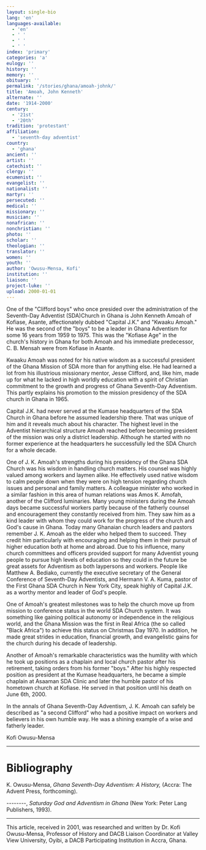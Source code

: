 ```yaml
---
layout: single-bio
lang: 'en'
languages-available:
  - 'en'
  - ' '
  - ' '
  - ' '
index: 'primary'
categories: 'a'
eulogy: ''
history: ''
memory: ''
obituary: ''
permalink: '/stories/ghana/amoah-johnk/'
title: 'Amoah, John Kenneth'
alternate: ''
date: '1914-2000'
century:
  - '21st'
  - '20th'
tradition: 'protestant'
affiliation:
  - 'seventh-day adventist'
country:
  - 'ghana'
ancient: ''
artist: ''
catechist: ''
clergy: ''
ecumenist: ''
evangelist: ''
nationalist: ''
martyr: ''
persecuted: ''
medical: ''
missionary: ''
musician: ''
nonafrican: ''
nonchristian: ''
photo: ''
scholar: ''
theologian: ''
translator: ''
women: ''
youth: ''
author: 'Owusu-Mensa, Kofi'
institution: ''
liaison: ''
project-luke: ''
upload: 2000-01-01
---
```



One of the "Clifford boys" who once presided over the administration of the Seventh-Day Adventist (SDA)Church in Ghana is John Kenneth Amoah of Kofiase, Asante, affectionately dubbed "Capital J.K." and "Kwaaku Amoah."  He was the second of the "boys" to be a leader in Ghana Adventism for some 16 years from 1959 to 1975.  This was the "Kofiase Age" in the church's history in Ghana for both Amoah and his immediate predecessor, C. B. Mensah were from Kofiase in Asante.

Kwaaku Amoah was noted for his native wisdom as a successful president of the Ghana Mission of SDA more than for anything else.  He had learned a lot from his illustrious missionary mentor, Jesse Clifford, and, like him, made up for what he lacked in high worldly education with a spirit of Christian commitment to the growth and progress of Ghana Seventh-Day Adventism.  This partly explains his promotion to the mission presidency of the SDA church in Ghana in 1965.

Capital J.K. had never served at the Kumase headquarters of the SDA Church in Ghana before he assumed leadership there.  That was unique of him and it reveals much about his character.  The highest level in the Adventist hierarchical structure Amoah reached before becoming president of the mission was only a district leadership.  Although he started with no former experience at the headquarters he successfully led the SDA Church for a whole decade.

One of J. K. Amoah's strengths during his presidency of the Ghana SDA Church was his wisdom in handling church matters.  His counsel was highly valued among workers and laymen alike.  He effectively used native wisdom to calm people down when they were on high tension regarding church issues and personal and family matters.  A colleague minister who worked in a similar fashion in this area of human relations was Amos K. Amofah, another of the Clifford luminaries.  Many young ministers during the Amoah days became successful workers partly because of the fatherly counsel and encouragement they constantly received from him.  They saw him as a kind leader with whom they could work for the progress of the church and God's cause in Ghana.  Today many Ghanaian church leaders and pastors remember J. K. Amoah as the elder who helped them to succeed.  They credit him particularly with encouraging and helping them in their pursuit of higher education both at home and abroad.  Due to his influence, many church committees and officers provided support for many Adventist young people to pursue high levels of education so they could in the future be great assets for Adventism as both laypersons and workers.  People like Matthew A. Bediako, currently the executive secretary of the General Conference of Seventh-Day Adventists, and Hermann V. A. Kuma, pastor of the First Ghana SDA Church in New York City, speak highly of Capital J.K. as a worthy mentor and leader of God's people.

One of Amoah's greatest milestones was to help the church move up from mission to conference status in the world SDA Church system.  It was something like gaining political autonomy or independence in the religious world, and the Ghana Mission was the first in Real Africa (the so called "Black Africa") to achieve this status on Christmas Day 1970.  In addition, he made great strides in education, financial growth, and evangelistic gains for the church during his decade of leadership.

Another of Amoah's remarkable characteristics was the humility with which he took up positions as a chaplain and local church pastor after his retirement, taking orders from his former "boys."  After his highly respected position as president at the Kumase headquarters, he became a simple chaplain at Asaaman SDA Clinic and later the humble pastor of his hometown church at Kofiase.  He served in that position until his death on June 6th, 2000.

In the annals of Ghana Seventh-Day Adventism, J. K. Amoah can safely be described as "a second Clifford" who had a positive impact on workers and believers in his own humble way.  He was a shining example of a wise and fatherly leader.

Kofi Owusu-Mensa

---

# Bibliography

K. Owusu-Mensa, *Ghana Seventh-Day Adventism: A History,*  (Accra: The Advent Press, forthcoming).

--------, *Saturday God and Adventism in Ghana* (New York: Peter Lang Publishers, 1993).

---

This article, received in 2001, was researched and written by Dr. Kofi Owusu-Mensa, Professor of History and DACB Liaison Coordinator at Valley View University, Oyibi, a DACB Participating Institution in Accra, Ghana.